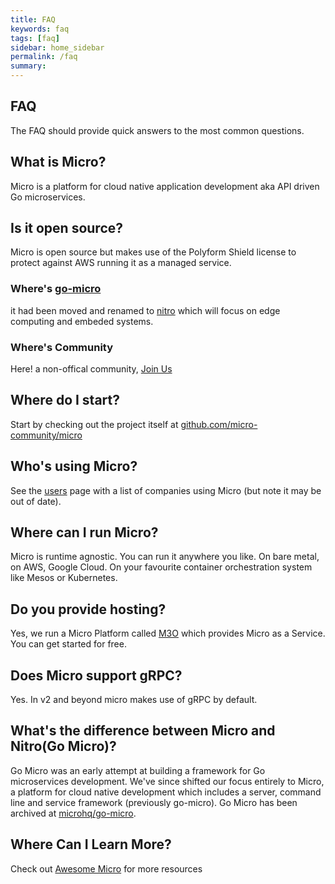 ```yaml
---
title: FAQ
keywords: faq
tags: [faq]
sidebar: home_sidebar
permalink: /faq
summary:
---
```


## FAQ

The FAQ should provide quick answers to the most common questions.

## What is Micro?

Micro is a platform for cloud native application development aka API driven Go microservices.

## Is it open source?

Micro is open source but makes use of the Polyform Shield license to protect against AWS running it as a managed service.

### Where's [go-micro](https://github.com/micro/go-micro)

it had been moved and renamed to [nitro](https://github.com/asim/nitro) which will focus on edge computing and embeded systems.

### Where's Community

Here! a non-offical community, [Join Us](https://github.com/micro-community/how-to-join)

## Where do I start?

Start by checking out the project itself at [github.com/micro-community/micro](https://github.com/micro-community/micro)

## Who's using Micro?

See the [users](../users) page with a list of companies using Micro (but note it may be out of date). 

## Where can I run Micro?

Micro is runtime agnostic. You can run it anywhere you like. On bare metal, on AWS, Google Cloud. On your favourite container orchestration system like Mesos or Kubernetes.

## Do you provide hosting?

Yes, we run a Micro Platform called [M3O](https://m3o.com) which provides Micro as a Service. You can get started for free.

## Does Micro support gRPC?

Yes. In v2 and beyond micro makes use of gRPC by default.

## What's the difference between Micro and Nitro(Go Micro)?

Go Micro was an early attempt at building a framework for Go microservices development. We've since shifted our focus entirely to Micro, 
a platform for cloud native development which includes a server, command line and service framework (previously go-micro). Go Micro has 
been archived at [microhq/go-micro](https://github.com/microhq/go-micro).


## Where Can I Learn More?

Check out [Awesome Micro](https://github.com/micro-community/awesome-micro) for more resources

